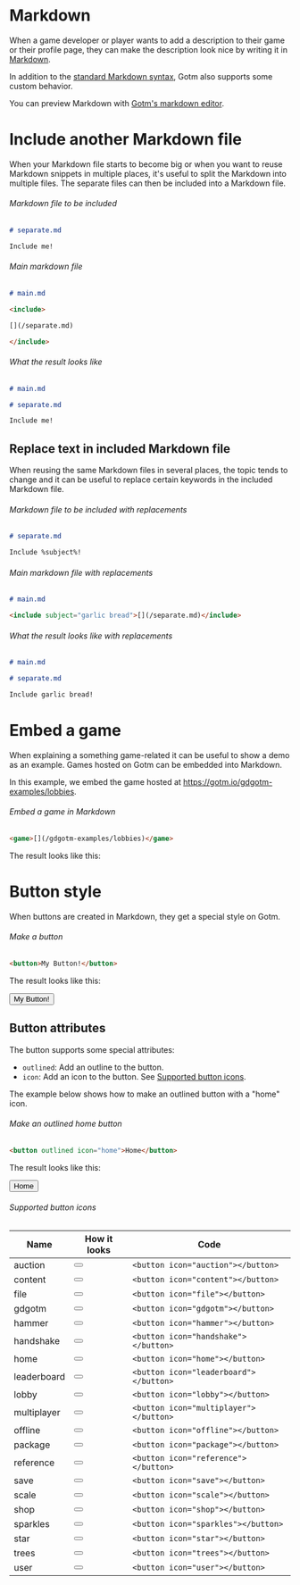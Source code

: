 # Markdown

When a game developer or player wants to add a description to their game or their profile page, they can make the description look nice by writing it in [Markdown](https://commonmark.org/help/).

In addition to the [standard Markdown syntax](https://commonmark.org/help/), Gotm also supports some custom behavior.

You can preview Markdown with [Gotm's markdown editor](/editor/markdown).

# Include another Markdown file

When your Markdown file starts to become big or when you want to reuse Markdown snippets in multiple places, it's useful to split the Markdown into multiple files. The separate files can then be included into a Markdown file.

###### Markdown file to be included

```markdown
# separate.md

Include me!
```

###### Main markdown file

```markdown
# main.md

<include>

[](/separate.md)

</include>
```

###### What the result looks like

```markdown
# main.md

# separate.md

Include me!
```

## Replace text in included Markdown file

When reusing the same Markdown files in several places, the topic tends to change and it can be useful to replace certain keywords in the included Markdown file.

###### Markdown file to be included with replacements

```markdown
# separate.md

Include %subject%!
```

###### Main markdown file with replacements

```markdown
# main.md

<include subject="garlic bread">[](/separate.md)</include>
```

###### What the result looks like with replacements

```markdown
# main.md

# separate.md

Include garlic bread!
```

# Embed a game

When explaining a something game-related it can be useful to show a demo as an example. Games hosted on Gotm can be embedded into Markdown.

In this example, we embed the game hosted at https://gotm.io/gdgotm-examples/lobbies.

###### Embed a game in Markdown

```markdown
<game>[](/gdgotm-examples/lobbies)</game>
```

The result looks like this:

<game>[](/gdgotm-examples/lobbies)</game>

# Button style

When buttons are created in Markdown, they get a special style on Gotm.

###### Make a button

```markdown
<button>My Button!</button>
```

The result looks like this:

<button>My Button!</button>

## Button attributes

The button supports some special attributes:

- `outlined`: Add an outline to the button.
- `icon`: Add an icon to the button. See [Supported button icons](#supported-button-icons).

The example below shows how to make an outlined button with a "home" icon.

###### Make an outlined home button

```markdown
<button outlined icon="home">Home</button>
```

The result looks like this:

<button outlined icon="home">Home</button>

###### Supported button icons

| Name        | How it looks                         | Code                                   |
| ----------- | ------------------------------------ | -------------------------------------- |
| auction     | <button icon="auction"></button>     | `<button icon="auction"></button>`     |
| content     | <button icon="content"></button>     | `<button icon="content"></button>`     |
| file        | <button icon="file"></button>        | `<button icon="file"></button>`        |
| gdgotm      | <button icon="gdgotm"></button>      | `<button icon="gdgotm"></button>`      |
| hammer      | <button icon="hammer"></button>      | `<button icon="hammer"></button>`      |
| handshake   | <button icon="handshake"></button>   | `<button icon="handshake"></button>`   |
| home        | <button icon="home"></button>        | `<button icon="home"></button>`        |
| leaderboard | <button icon="leaderboard"></button> | `<button icon="leaderboard"></button>` |
| lobby       | <button icon="lobby"></button>       | `<button icon="lobby"></button>`       |
| multiplayer | <button icon="multiplayer"></button> | `<button icon="multiplayer"></button>` |
| offline     | <button icon="offline"></button>     | `<button icon="offline"></button>`     |
| package     | <button icon="package"></button>     | `<button icon="package"></button>`     |
| reference   | <button icon="reference"></button>   | `<button icon="reference"></button>`   |
| save        | <button icon="save"></button>        | `<button icon="save"></button>`        |
| scale       | <button icon="scale"></button>       | `<button icon="scale"></button>`       |
| shop        | <button icon="shop"></button>        | `<button icon="shop"></button>`        |
| sparkles    | <button icon="sparkles"></button>    | `<button icon="sparkles"></button>`    |
| star        | <button icon="star"></button>        | `<button icon="star"></button>`        |
| trees       | <button icon="trees"></button>       | `<button icon="trees"></button>`       |
| user        | <button icon="user"></button>        | `<button icon="user"></button>`        |
